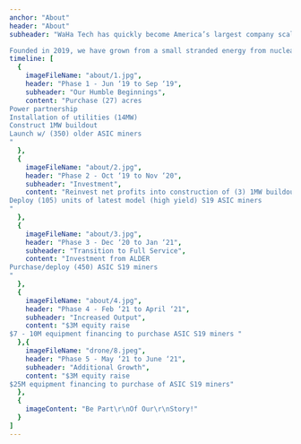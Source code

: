 ```yaml
---
anchor: "About"
header: "About"
subheader: "WaHa Tech has quickly become America’s largest company scaling carbon negative bitcoin mining solutions through clean energy investments. As the world and energy sectors change rapidly, our team’s strong environmental values and deep knowledge of investing, cryptocurrencies, clean technology R&D, the tech sector and artificial intelligence have given WaHa an opportunity to expand rapidly in its two year existence. Our portfolio of companies work to meld the quickly changing, decentralized world of clean energy with cryptocurrency mining. We are cleaning up traditionally carbon-heavy industries (such as flared gas and plasma gasification)  and using stranded energy from sources such as nuclear power to mine bitcoin. Our Georgia-based stranded energy nuclear facilities mine four bitcoin per day, and are expected to increase output by 200% over the coming year. 

Founded in 2019, we have grown from a small stranded energy from nuclear power to a vertically integrated, muti-sector company with increasingly diversified and balanced investments in clean technology and decentralized currency."
timeline: [
  {
    imageFileName: "about/1.jpg",
    header: "Phase 1 - Jun ‘19 to Sep ‘19",
    subheader: "Our Humble Beginnings",
    content: "Purchase (27) acres
Power partnership
Installation of utilities (14MW)
Construct 1MW buildout
Launch w/ (350) older ASIC miners
"
  },
  {
    imageFileName: "about/2.jpg",
    header: "Phase 2 - Oct ‘19 to Nov ‘20",
    subheader: "Investment",
    content: "Reinvest net profits into construction of (3) 1MW buildouts
Deploy (105) units of latest model (high yield) S19 ASIC miners 
"
  },
  {
    imageFileName: "about/3.jpg",
    header: "Phase 3 - Dec ‘20 to Jan ‘21",
    subheader: "Transition to Full Service",
    content: "Investment from ALDER 
Purchase/deploy (450) ASIC S19 miners 
"
  },
  {
    imageFileName: "about/4.jpg",
    header: "Phase 4 - Feb ‘21 to April ‘21",
    subheader: "Increased Output",
    content: "$3M equity raise
$7 - 10M equipment financing to purchase ASIC S19 miners "
  },{
    imageFileName: "drone/8.jpeg",
    header: "Phase 5 - May ‘21 to June ‘21",
    subheader: "Additional Growth",
    content: "$3M equity raise
$25M equipment financing to purchase of ASIC S19 miners"
  },
  {
    imageContent: "Be Part\r\nOf Our\r\nStory!"
  }
]
---
```

